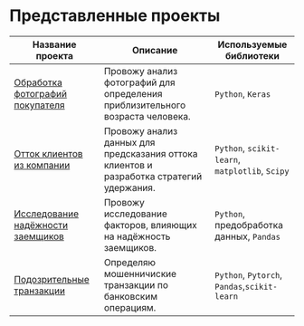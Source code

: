# Представленные проекты
| Название проекта | Описание | Используемые библиотеки |
|------------------|----------|-------------------------|
| [Обработка фотографий покупателя](https://github.com/MRP4TIK/projects/tree/main/%D0%9E%D0%B1%D1%80%D0%B0%D0%B1%D0%BE%D1%82%D0%BA%D0%B0_%D1%84%D0%BE%D1%82%D0%BE%D0%B3%D1%80%D0%B0%D1%84%D0%B8%D0%B9_%D0%BF%D0%BE%D0%BA%D1%83%D0%BF%D0%B0%D1%82%D0%B5%D0%BB%D1%8F) | Провожу анализ фотографий для определения приблизительного возраста человека. | `Python`, `Keras` |
| [Отток клиентов из компании](https://github.com/MRP4TIK/projects/tree/main/%D0%9E%D1%82%D1%82%D0%BE%D0%BA_%D0%BA%D0%BB%D0%B8%D0%B5%D0%BD%D1%82%D0%BE%D0%B2) |Провожу анализ данных для предсказания оттока клиентов и разработка стратегий удержания. | `Python`, `scikit-learn`, `matplotlib`, `Scipy` |
| [Исследование надёжности заемщиков](https://github.com/MRP4TIK/projects/tree/main/%D0%BD%D0%B0%D0%B4%D0%B5%D0%B6%D0%BD%D0%BE%D1%81%D1%82%D1%8C-%D0%B7%D0%B0%D0%B5%D0%BC%D1%89%D0%B8%D0%BA%D0%BE%D0%B2) | Провожу исследование факторов, влияющих на надёжность заемщиков. | `Python`, предобработка данных, `Pandas` |
| [Подозрительные транзакции](https://github.com/MRP4TIK/projects/tree/main/4_Bank_Fraud) | Определяю мошенничиские транзакции по банковским операциям. | `Python`, `Pytorch`, `Pandas`,`scikit-learn` |
